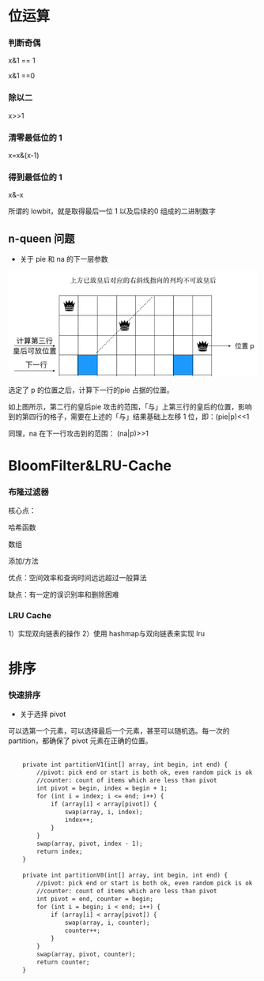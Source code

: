 # 位运算

### 判断奇偶

x&1 == 1

x&1 ==0

### 除以二

x>>1

### 清零最低位的 1

x=x&(x-1) 

### 得到最低位的 1

x&-x 

所谓的 lowbit，就是取得最后一位 1 以及后续的0 组成的二进制数字

## n-queen 问题

* 关于 pie 和 na 的下一层参数

![](./n-queen.png)

选定了 p 的位置之后，计算下一行的pie 占据的位置。

如上图所示，第二行的皇后pie 攻击的范围，「与」上第三行的皇后的位置，影响到的第四行的格子，需要在上述的「与」结果基础上左移 1 位，即：(pie|p)<<1

同理，na 在下一行攻击到的范围： (na|p)>>1

# BloomFilter&LRU-Cache

###  布隆过滤器

核心点：

哈希函数

数组

添加/方法


优点：空间效率和查询时间远远超过一般算法

缺点：有一定的误识别率和删除困难

###  LRU Cache

1）实现双向链表的操作
2）使用 hashmap与双向链表来实现 lru

# 排序

### 快速排序

* 关于选择 pivot

可以选第一个元素，可以选择最后一个元素，甚至可以随机选。每一次的partition，都确保了 pivot 元素在正确的位置。

```

    private int partitionV1(int[] array, int begin, int end) {
        //pivot: pick end or start is both ok, even random pick is ok
        //counter: count of items which are less than pivot
        int pivot = begin, index = begin + 1;
        for (int i = index; i <= end; i++) {
            if (array[i] < array[pivot]) {
                swap(array, i, index);
                index++;
            }
        }
        swap(array, pivot, index - 1);
        return index;
    }

    private int partitionV0(int[] array, int begin, int end) {
        //pivot: pick end or start is both ok, even random pick is ok
        //counter: count of items which are less than pivot
        int pivot = end, counter = begin;
        for (int i = begin; i < end; i++) {
            if (array[i] < array[pivot]) {
                swap(array, i, counter);
                counter++;
            }
        }
        swap(array, pivot, counter);
        return counter;
    }
```



